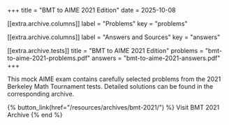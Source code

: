 +++
title = "BMT to AIME 2021 Edition"
date = 2025-10-08

[[extra.archive.columns]]
label = "Problems"
key = "problems"

[[extra.archive.columns]]
label = "Answers and Sources"
key = "answers"

[[extra.archive.tests]]
title = "BMT to AIME 2021 Edition"
problems = "bmt-to-aime-2021-problems.pdf"
answers = "bmt-to-aime-2021-answers.pdf"
+++

This mock AIME exam contains carefully selected problems from the 2021 Berkeley
Math Tournament tests. Detailed solutions can be found in the corresponding
archive.

{% button_link(href="/resources/archives/bmt-2021/") %}
Visit BMT 2021 Archive
{% end %}
